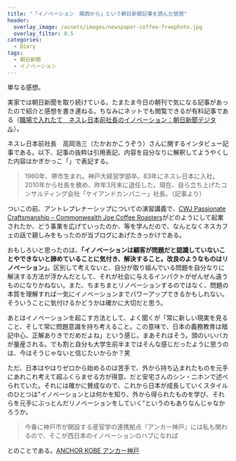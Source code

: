 ```yaml
---
title: "「イノベーション　関西から」という朝日新聞記事を読んだ感想"
header:
  overlay_image: /assets/images/newspaper-coffee-freephoto.jpg
  overlay_filter: 0.5
categories:
  - Diary
tags:
  - 朝日新聞
  - イノベーション
---
```


単なる感想。

実家では朝日新聞を取り続けている。たまたま今日の朝刊で気になる記事があったので紹介と感想を書き連ねる。ちなみにネットでも閲覧できるが有料記事である（[職場で入れたて　ネスレ日本前社長のイノベーション：朝日新聞デジタル](https://www.asahi.com/articles/photo/AS20210114002183.html)）。

ネスレ日本前社長　高岡浩三（たかおかこうぞう）さんに関するインタビュー記事である。以下、記事の抜粋は引用表記、内容を自分なりに解釈してようやくした内容はかぎかっこ「」で表記する。

>1960年、堺市生まれ。神戸大経営学部卒。83年にネスレ日本に入社。2010年から社長を務め、昨年3月末に退任した。現在、自ら立ち上げたコンサルティング会社「ケイアンドカンパニー」社長。（記事より）

ついこの前、アントレプレナーシップについての演習講義で、[CWJ Passionate Craftsmanship – Commonwealth Joe Coffee Roasters](https://commonwealthjoe.com/)がどのようにして起業されたか、どう事業を広げていったのか、等を学んだので、なんとなくネスカフェの話で親しみをもったのが当ブログにあげたきっかけである。

おもしろいと思ったのは、**「イノベーションは顧客が問題だと認識していないことやできないと諦めていることに気付き、解決すること。改良のようなものはリノベーション」**。区別して考えないと、自分が取り組んでいる問題を自分なりに解決する方法が浮かんだとして、それが社会に与えるインパクトがぜんぜん違うものになりかねない。また、ちまちまとリノベーションするのではなく、問題の本質を理解すれば一気にイノベーションまでパワーアップできるかもしれない。そういうことに気付けるかどうかは確かに大切だと思う。

あとはイノベーションを起こす方法として、よく聞くが「常に新しい現実を見ること、そして常に問題意識を持ち考えること。この意味で、日本の義務教育は暗記中心、正解ありきでだめだよね」という感じ。まあそれはそう。頭のいいバカが量産される。でも割と自分も大学生前半まではそんな感じだったように思うのは、今はそうじゃないと信じたいからか？笑

ただ、日本はやはりゼロから始めるのは苦手で、外から持ち込まれたものを元手にあれこれ考えて超ふくらませる方が得意、だと安宅さんのシン・ニホンで述べられていた。それには確かに賛成なので、これから日本が成長していくスタイルのひとつは"イノベーションとは何かを知り、外から得られたものを学び、それらを元手にぶっとんだリノベーションをしていく"というのもありなんじゃなかろうか。

>今春に神戸市が開設する産官学の連携拠点『アンカー神戸』には私も関わるので、そこが西日本のイノベーションのハブになれば

とのことである。[ANCHOR KOBE アンカー神戸](https://anchorkobe.com/?utm_source=google&utm_medium=cpc&utm_campaign=anchorkobe&gclid=CjwKCAiAgJWABhArEiwAmNVTB6bb65NMWuoZ-fboJcz0oDJFcQAORiA-eoxee2Vp9CXpaC8m2MMERhoCIpwQAvD_BwE)
